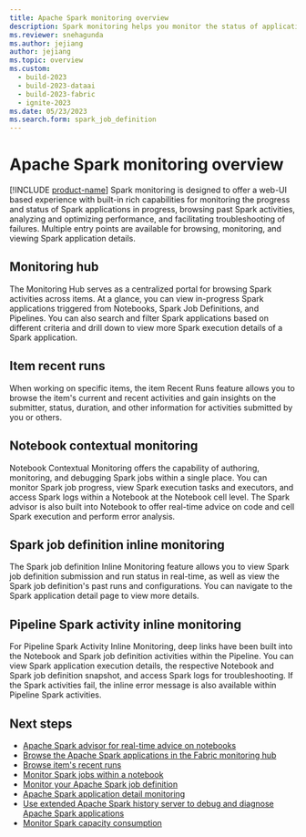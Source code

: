 ```yaml
---
title: Apache Spark monitoring overview
description: Spark monitoring helps you monitor the status of applications in progress, browse past Spark activities, analyze and optimizing performance, and troubleshoot.
ms.reviewer: snehagunda
ms.author: jejiang
author: jejiang
ms.topic: overview
ms.custom:
  - build-2023
  - build-2023-dataai
  - build-2023-fabric
  - ignite-2023
ms.date: 05/23/2023
ms.search.form: spark_job_definition
---
```


# Apache Spark monitoring overview

[!INCLUDE [product-name](../includes/product-name.md)] Spark monitoring is designed to offer a web-UI based experience with built-in rich capabilities for monitoring the progress and status of Spark applications in progress, browsing past Spark activities, analyzing and optimizing performance, and facilitating troubleshooting of failures. Multiple entry points are available for browsing, monitoring, and viewing Spark application details.

## Monitoring hub

The Monitoring Hub serves as a centralized portal for browsing Spark activities across items. At a glance, you can view in-progress Spark applications triggered from Notebooks, Spark Job Definitions, and Pipelines. You can also search and filter Spark applications based on different criteria and drill down to view more Spark execution details of a Spark application.

## Item recent runs

When working on specific items, the item Recent Runs feature allows you to browse the item's current and recent activities and gain insights on the submitter, status, duration, and other information for activities submitted by you or others.

## Notebook contextual monitoring

Notebook Contextual Monitoring offers the capability of authoring, monitoring, and debugging Spark jobs within a single place. You can monitor Spark job progress, view Spark execution tasks and executors, and access Spark logs within a Notebook at the Notebook cell level. The Spark advisor is also built into Notebook to offer real-time advice on code and cell Spark execution and perform error analysis.

## Spark job definition inline monitoring

The Spark job definition Inline Monitoring feature allows you to view Spark job definition submission and run status in real-time, as well as view the Spark job definition's past runs and configurations. You can navigate to the Spark application detail page to view more details.

## Pipeline Spark activity inline monitoring

For Pipeline Spark Activity Inline Monitoring, deep links have been built into the Notebook and Spark job definition activities within the Pipeline. You can view Spark application execution details, the respective Notebook and Spark job definition snapshot, and access Spark logs for troubleshooting. If the Spark activities fail, the inline error message is also available within Pipeline Spark activities.

## Next steps

- [Apache Spark advisor for real-time advice on notebooks](spark-advisor-introduction.md)
- [Browse the Apache Spark applications in the Fabric monitoring hub](browse-spark-applications-monitoring-hub.md)
- [Browse item's recent runs](spark-item-recent-runs.md)
- [Monitor Spark jobs within a notebook](spark-monitor-debug.md)
- [Monitor your Apache Spark job definition](monitor-spark-job-definitions.md)
- [Apache Spark application detail monitoring](spark-detail-monitoring.md)
- [Use extended Apache Spark history server to debug and diagnose Apache Spark applications](apache-spark-history-server.md)
- [Monitor Spark capacity consumption](../data-engineering/monitor-spark-capacity-consumption.md)
